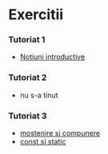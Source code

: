 # Exercitii

### Tutoriat 1

- [Notiuni introductive]()

### Tutoriat 2

- nu s-a tinut

### Tutoriat 3

- [mostenire si compunere](https://github.com/DimaOanaTeodora/Tutoriat-POO-2022/blob/main/Exercitii/T3%201.md)
- [const si static](https://github.com/DimaOanaTeodora/Tutoriat-POO-2022/blob/main/Exercitii/T3%202.md)
